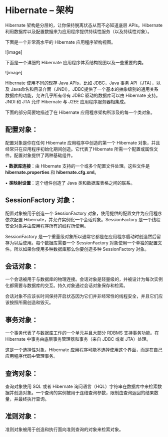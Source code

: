 # Hibernate – 架构 

Hibernate 架构是分层的，让你保持脱离状态从而不必知道底层 APIs。Hibernate 利用数据库以及配置数据来为应用程序提供持续性服务（以及持续性对象）。

下面是一个非常高水平的 Hibernate 应用程序架构视图。

![image]

下面是一个详细的 Hibernate 应用程序体系结构视图以及一些重要的类。

![image]

Hibernate 使用不同的现存 Java APIs，比如 JDBC，Java 事务 API（JTA），以及 Java命名和目录介面（JNDI）。JDBC提供了一个基本的抽象级别的通用关系数据库的功能，允许几乎所有带有 JDBC 驱动的数据库可以由 Hibernate 支持。JNDI 和 JTA 允许 Hibernate 与 J2EE 应用程序服务器相集成。

下面的部分简要地描述了在 Hibernate 应用程序架构所涉及的每一个类对象。

## 配置对象：

配置对象是你在任何 Hibernate 应用程序中创造的第一个 Hibernate 对象，并且经常只在应用程序初始化期间创造。它代表了Hibernate 所需一个配置或属性文件。配置对象提供了两种基础组件。

•	**数据库连接**：由 Hibernate 支持的一个或多个配置文件处理。这些文件是 **hibernate.properties** 和 **hibernate.cfg.xml**。

•	**类映射设置**：这个组件创造了 Java 类和数据库表格之间的联系。

## SessionFactory 对象：

配置对象被用于创造一个 SessionFactory 对象，使用提供的配置文件为应用程序依次配置 Hibernate，并允许实例化一个会话对象。SessionFactory 是一个线程安全对象并由应用程序所有的线程所使用。

SessionFactory 是一个重量级对象所以通常它都是在应用程序启动时创造然后留存为以后使用。每个数据库需要一个 SessionFactory 对象使用一个单独的配置文件。所以如果你使用多种数据库那么你要创造多种 SessionFactory 对象。

##  会话对象：

一个会话被用于与数据库的物理连接。会话对象是轻量级的，并被设计为每次实例化都需要与数据库的交互。持久对象通过会话对象保存和检索。

会话对象不应该长时间保持开启状态因为它们并非经常性的线程安全，并且它们应该按照所需创造和毁灭。

## 事务对象：

一个事务代表了与数据库工作的一个单元并且大部分 RDBMS 支持事务功能。在 Hibernate 中事务由底层事务管理器和事务（来自 JDBC 或者 JTA）处理。

这是一个选择性对象，Hibernate 应用程序可能不选择使用这个界面，而是在自己应用程序代码中管理事务。

## 查询对象：

查询对象使用 SQL 或者 Hibernate 询问语言（HQL）字符串在数据库中来检索数据并创造对象。一个查询的实例被用于连结查询参数，限制由查询返回的结果数量，并最终执行查询。

## 准则对象：

准则对象被用于创造和执行面向准则查询的对象来检索对象。
